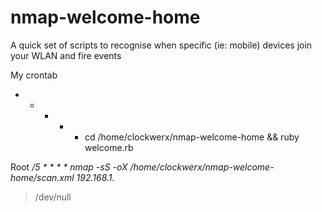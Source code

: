 nmap-welcome-home
=================

A quick set of scripts to recognise when specific (ie: mobile) devices join your WLAN and fire events

My crontab
* * * * * cd /home/clockwerx/nmap-welcome-home && ruby welcome.rb

Root
*/5 * * * * nmap -sS -oX /home/clockwerx/nmap-welcome-home/scan.xml 192.168.1.* 
 > /dev/null
